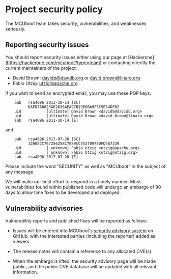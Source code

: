 # Project security policy

The MCUboot team takes security, vulnerabilities, and weaknesses
seriously.

## Reporting security issues

You should report security issues either using our page at [Hackerone]
(https://hackerone.com/mcuboot?type=team) or contacting directly the
current maintainers of the project:

- David Brown: davidb@davidb.org or david.brown@linaro.org
- Fabio Utzig: utzig@apache.org

If you wish to send an encrypted email, you may use these PGP keys:

```
    pub   rsa4096 2011-10-14 [SC]
          DAFD760825AE2636AEA9CB19E6BA9F5C5E54DF82
    uid           [ultimate] David Brown <davidb@davidb.org>
    uid           [ultimate] David Brown <david.brown@linaro.org>
    sub   rsa4096 2011-10-14 [E]
```

and

```
    pub   rsa4096 2017-07-28 [SC]
          126087C7E725625BC7E89CC7537097EDFD4A7339
    uid           [ unknown] Fabio Utzig <utzig@apache.org>
    uid           [ unknown] Fabio Utzig <utzig@utzig.org>
    sub   rsa4096 2017-07-28 [E]
```

Please include the word "SECURITY" as well as "MCUboot" in the subject
of any message.

We will make our best effort to respond in a timely manner. Most
vulnerabilities found within published code will undergo an embargo of
90 days to allow time fixes to be developed and deployed.

## Vulnerability advisories

Vulnerability reports and published fixes will be reported as follows:

- Issues will be entered into MCUboot's [security advisory
  system](https://github.com/mcu-tools/mcuboot/security/advisories) on GitHub, with
  the interested parties (including the reporter) added as viewers.

- The release notes will contain a reference to any allocated CVE(s).

- When the embargo is lifted, the security advisory page will be made
  public, and the public CVE database will be updated with all
  relevant information.
